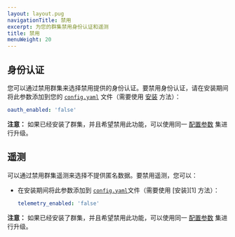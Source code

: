 ```yaml
---
layout: layout.pug
navigationTitle: 禁用
excerpt: 为您的群集禁用身份认证和遥测
title: 禁用
menuWeight: 20
---
```


## 身份认证

您可以通过禁用群集来选择禁用提供的身份认证。要禁用身份认证，请在安装期间将此参数添加到您的 [`config.yaml`](/cn/1.11/installing/production/advanced-configuration/configuration-reference/) 文件（需要使用 [安装](/cn/1.11/installing/production/deploying-dcos/installation/) 方法）：

```yaml
oauth_enabled: 'false'
```

**注意：** 如果已经安装了群集，并且希望禁用此功能，可以使用同一 [配置参数](/cn/1.11/installing/production/advanced-configuration/configuration-reference/) 集进行升级。

## 遥测

可以通过禁用群集遥测来选择不提供匿名数据。要禁用遥测，您可以：

- 在安装期间将此参数添加到 [`config.yaml`](/cn/1.11/installing/production/advanced-configuration/configuration-reference/)文件（需要使用 [安装][1] 方法）：

    ```yaml
    telemetry_enabled: 'false'
    ```


**注意：** 如果已经安装了群集，并且希望禁用此功能，可以使用同一 [配置参数](/cn/1.11/installing/production/advanced-configuration/configuration-reference/) 集进行升级。

